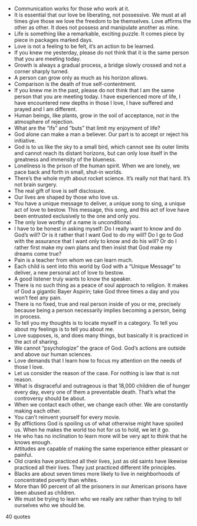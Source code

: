 - Communication works for those who work at it.
 - It is essential that our love be liberating, not possessive. We must at all times give those we love the freedom to be themselves. Love affirms the other as other. It does not possess and manipulate another as mine.
 - Life is something like a remarkable, exciting puzzle. It comes piece by piece in packages marked days.
 - Love is not a feeling to be felt, it’s an action to be learned.
 - If you knew me yesterday, please do not think that it is the same person that you are meeting today.
 - Growth is always a gradual process, a bridge slowly crossed and not a corner sharply turned.
 - A person can grow only as much as his horizon allows.
 - Comparison is the death of true self-contentment.
 - If you knew me in the past, please do not think that I am the same person that you are meeting today. I have experienced more of life, I have encountered new depths in those I love, I have suffered and prayed and I am different.
 - Human beings, like plants, grow in the soil of acceptance, not in the atmosphere of rejection.
 - What are the “ifs” and “buts” that limit my enjoyment of life?
 - God alone can make a man a believer. Our part is to accept or reject his initiative.
 - God is to us like the sky to a small bird, which cannot see its outer limits and cannot reach its distant horizons, but can only lose itself in the greatness and immensity of the blueness.
 - Loneliness is the prison of the human spirit. When we are lonely, we pace back and forth in small, shut-in worlds.
 - There’s the whole myth about rocket science. It’s really not that hard. It’s not brain surgery.
 - The real gift of love is self disclosure.
 - Our lives are shaped by those who love us.
 - You have a unique message to deliver, a unique song to sing, a unique act of love to bestow. This message, this song, and this act of love have been entrusted exclusively to the one and only you.
 - The only love worthy of a name is unconditional.
 - I have to be honest in asking myself: Do I really want to know and do God’s will? Or is it rather that I want God to do my will? Do I go to God with the assurance that I want only to know and do his will? Or do I rather first make my own plans and then insist that God make my dreams come true?
 - Pain is a teacher from whom we can learn much.
 - Each child is sent into this world by God with a “Unique Message” to deliver, a new personal act of love to bestow.
 - A good listener truly wants to know the speaker.
 - There is no such thing as a peace of soul approach to religion. It makes of God a gigantic Bayer Aspirin; take God three times a day and you won’t feel any pain.
 - There is no fixed, true and real person inside of you or me, precisely because being a person necessarily implies becoming a person, being in process.
 - To tell you my thoughts is to locate myself in a category. To tell you about my feelings is to tell you about me.
 - Love supposes, is, and does many things, but basically it is practiced in the act of sharing.
 - We cannot “psychologize” the grace of God. God’s actions are outside and above our human sciences.
 - Love demands that I learn how to focus my attention on the needs of those I love.
 - Let us consider the reason of the case. For nothing is law that is not reason.
 - What is disgraceful and outrageous is that 18,000 children die of hunger every day, every one of them a preventable death. That’s what the controversy should be about.
 - When we contact each other, we change each other. We are constantly making each other.
 - You can’t reinvent yourself for every movie.
 - By afflictions God is spoiling us of what otherwise might have spoiled us. When he makes the world too hot for us to hold, we let it go.
 - He who has no inclination to learn more will be very apt to think that he knows enough.
 - Attitudes are capable of making the same experience either pleasant or painful.
 - Old cranks have practiced all their lives, just as old saints have likewise practiced all their lives. They just practiced different life principles.
 - Blacks are about seven times more likely to live in neighborhoods of concentrated poverty than whites.
 - More than 90 percent of all the prisoners in our American prisons have been abused as children.
 - We must be trying to learn who we really are rather than trying to tell ourselves who we should be.

40 quotes